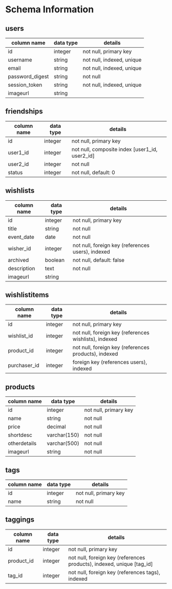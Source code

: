 # Schema Information

## users
column name     | data type | details
----------------|-----------|-----------------------
id              | integer   | not null, primary key
username        | string    | not null, indexed, unique
email           | string    | not null, indexed, unique
password_digest | string    | not null
session_token   | string    | not null, indexed, unique
imageurl        | string    |

## friendships
column name | data type | details
------------|-----------|-----------------------
id          | integer   | not null, primary key
user1_id    | integer   | not null, composite index [user1_id, user2_id]
user2_id    | integer   | not null
status      | integer   | not null, default: 0

## wishlists
column name | data type | details
------------|-----------|-----------------------
id          | integer   | not null, primary key
title       | string    | not null
event_date  | date      | not null
wisher_id   | integer   | not null, foreign key (references users), indexed
archived    | boolean   | not null, default: false
description | text      | not null
imageurl    | string    |

## wishlistitems
column name  | data type | details
-------------|-----------|-----------------------
id           | integer   | not null, primary key
wishlist_id  | integer   | not null, foreign key (references wishlists), indexed
product_id   | integer   | not null, foreign key (references products), indexed
purchaser_id | integer   | foreign key (references users), indexed

## products
column name  | data type    | details
-------------|--------------|-----------------------
id           | integer      | not null, primary key
name         | string       | not null
price        | decimal      | not null
shortdesc    | varchar(150) | not null
otherdetails | varchar(500) | not null
imageurl     | string       | not null

## tags
column name  | data type    | details
-------------|--------------|-----------------------
id           | integer      | not null, primary key
name         | string       | not null

## taggings
column name | data type | details
------------|-----------|-----------------------
id          | integer   | not null, primary key
product_id  | integer   | not null, foreign key (references products), indexed, unique [tag_id]
tag_id      | integer   | not null, foreign key (references tags), indexed

